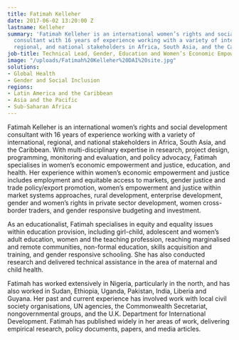 ```yaml
---
title: Fatimah Kelleher
date: 2017-06-02 13:20:00 Z
lastname: Kelleher
summary: 'Fatimah Kelleher is an international women’s rights and social development
  consultant with 16 years of experience working with a variety of international,
  regional, and national stakeholders in Africa, South Asia, and the Caribbean. '
job-title: Technical Lead, Gender, Education and Women’s Economic Empowerment
image: "/uploads/Fatimah%20Kelleher%20DAI%20site.jpg"
solutions:
- Global Health
- Gender and Social Inclusion
regions:
- Latin America and the Caribbean
- Asia and the Pacific
- Sub-Saharan Africa
---
```


Fatimah Kelleher is an international women’s rights and social development consultant with 16 years of experience working with a variety of international, regional, and national stakeholders in Africa, South Asia, and the Caribbean. With multi-disciplinary expertise in research, project design, programming, monitoring and evaluation, and policy advocacy, Fatimah specialises in women’s economic empowerment and justice, education, and health. Her experience within women’s economic empowerment and justice includes employment and equitable access to markets, gender justice and trade policy/export promotion, women’s empowerment and justice within market systems approaches, rural development, enterprise development, gender and women’s rights in private sector development, women cross-border traders, and gender responsive budgeting and investment. 

As an educationalist, Fatimah specialises in equity and equality issues within education provision, including girl-child, adolescent and women’s adult education, women and the teaching profession, reaching marginalised and remote communities, non-formal education, skills acquisition and training, and gender responsive schooling. She has also conducted research and delivered technical assistance in the area of maternal and child health. 

Fatimah has worked extensively in Nigeria, particularly in the north, and has also worked in Sudan, Ethiopia, Uganda, Pakistan, India, Liberia and Guyana. Her past and current experience has involved work with local civil society organisations, UN agencies, the Commonwealth Secretariat, nongovernmental groups, and the U.K. Department for International Development. Fatimah has published widely in her areas of work, delivering empirical research, policy documents, papers, and media articles. 